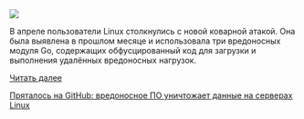 <!--2025-05-06 13:26:35-->
<div class="yb">
  <div class="rss habr"><img src="https://habrastorage.org/getpro/habr/upload_files/7fb/e18/b6d/7fbe18b6dda2f246e0857e0c6409948b.png" /><p>В апреле пользователи Linux столкнулись с новой коварной атакой. Она была выявлена в прошлом месяце и использовала три вредоносных модуля Go, содержащих обфусцированный код для загрузки и выполнения удалённых вредоносных нагрузок.&nbsp;</p> <a href="https://habr.com/ru/articles/907378/#habracut">Читать далее</a> <p class="titl"><a href="https://habr.com/ru/companies/cloud4y/news/907378/?utm_source=habrahabr&utm_medium=rss&utm_campaign=907378">Пряталось на GitHub: вредоносное ПО уничтожает данные на серверах Linux</a></p></div>
</div>
